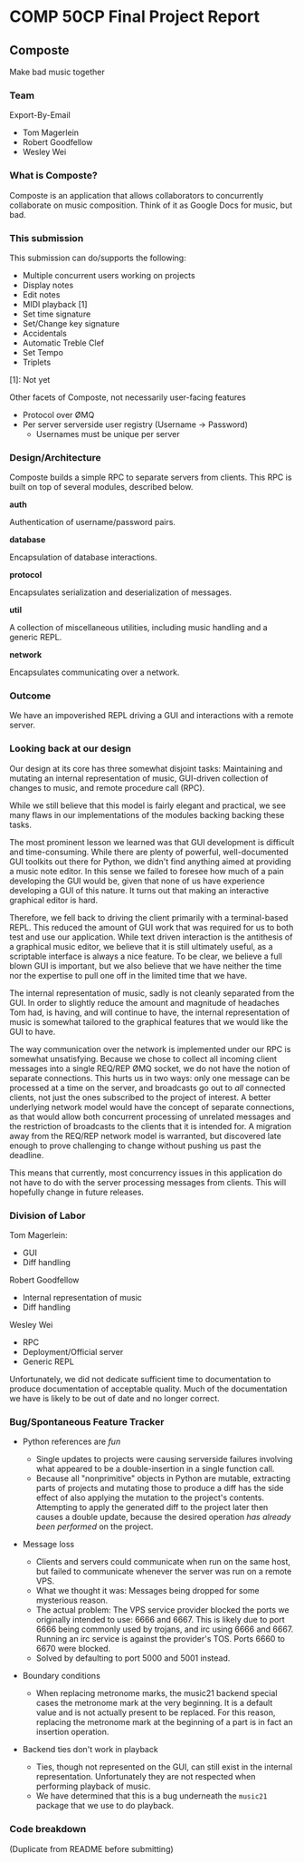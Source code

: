 # COMP 50CP Final Project Report

## Composte

Make bad music together

### Team

Export-By-Email

* Tom Magerlein
* Robert Goodfellow
* Wesley Wei

### What is Composte?

Composte is an application that allows collaborators to concurrently
collaborate on music composition. Think of it as Google Docs for music, but
bad.

### This submission

This submission can do/supports the following:

* Multiple concurrent users working on projects
* Display notes
* Edit notes
* MIDI playback [1]
* Set time signature
* Set/Change key signature
* Accidentals
* Automatic Treble Clef
* Set Tempo
* Triplets

[1]: Not yet

Other facets of Composte, not necessarily user-facing features

* Protocol over ØMQ
* Per server serverside user registry (Username -> Password)
    * Usernames must be unique per server

### Design/Architecture

Composte builds a simple RPC to separate servers from clients. This RPC is
built on top of several modules, described below.

__auth__

Authentication of username/password pairs.

__database__

Encapsulation of database interactions.

__protocol__

Encapsulates serialization and deserialization of messages.

__util__

A collection of miscellaneous utilities, including music handling and a
generic REPL.

__network__

Encapsulates communicating over a network.

### Outcome

We have an impoverished REPL driving a GUI and interactions with a remote
server.

### Looking back at our design

Our design at its core has three somewhat disjoint tasks: Maintaining and
mutating an internal representation of music, GUI-driven collection of changes
to music, and remote procedure call (RPC).

While we still believe that this model is fairly elegant and practical, we see
many flaws in our implementations of the modules backing backing these tasks.

The most prominent lesson we learned was that GUI development is difficult and
time-consuming. While there are plenty of powerful, well-documented GUI
toolkits out there for Python, we didn't find anything aimed at providing a
music note editor. In this sense we failed to foresee how much of a pain
developing the GUI would be, given that none of us have experience developing
a GUI of this nature. It turns out that making an interactive graphical editor
is hard.

Therefore, we fell back to driving the client primarily with a terminal-based
REPL. This reduced the amount of GUI work that was required for us to both
test and use our application. While text driven interaction is the antithesis
of a graphical music editor, we believe that it is still ultimately useful, as
a scriptable interface is always a nice feature. To be clear, we believe a
full blown GUI is important, but we also believe that we have neither the time
nor the expertise to pull one off in the limited time that we have.

The internal representation of music, sadly is not cleanly separated from the
GUI. In order to slightly reduce the amount and magnitude of headaches Tom
had, is having, and will continue to have, the internal representation of
music is somewhat tailored to the graphical features that we would like the
GUI to have.

The way communication over the network is implemented under our RPC is
somewhat unsatisfying. Because we chose to collect all incoming client
messages into a single REQ/REP ØMQ socket, we do not have the notion of
separate connections. This hurts us in two ways: only one message can be
processed at a time on the server, and broadcasts go out to _all_ connected
clients, not just the ones subscribed to the project of interest. A better
underlying network model would have the concept of separate connections, as
that would allow both concurrent processing of unrelated messages and the
restriction of broadcasts to the clients that it is intended for. A migration
away from the REQ/REP network model is warranted, but discovered late enough
to prove challenging to change without pushing us past the deadline.

This means that currently, most concurrency issues in this application do not
have to do with the server processing messages from clients. This will
hopefully change in future releases.

### Division of Labor

Tom Magerlein:
* GUI
* Diff handling

Robert Goodfellow
* Internal representation of music
* Diff handling

Wesley Wei
* RPC
* Deployment/Official server
* Generic REPL

Unfortunately, we did not dedicate sufficient time to documentation to produce
documentation of acceptable quality. Much of the documentation we have is
likely to be out of date and no longer correct.

### Bug/Spontaneous Feature Tracker

* Python references are _fun_
    * Single updates to projects were causing serverside failures involving
      what appeared to be a double-insertion in a single function call.
    * Because all "nonprimitive" objects in Python are mutable, extracting
      parts of projects and mutating those to produce a diff has the side
      effect of also applying the mutation to the project's contents.
      Attempting to apply the generated diff to the project later then causes
      a double update, because the desired operation _has already been
      performed_ on the project.

* Message loss
    * Clients and servers could communicate when run on the same host, but
      failed to communicate whenever the server was run on a remote VPS.
    * What we thought it was: Messages being dropped for some mysterious
      reason.
    * The actual problem: The VPS service provider blocked the ports we
      originally intended to use: 6666 and 6667. This is likely due to port
      6666 being commonly used by trojans, and irc using 6666 and 6667.
      Running an irc service is against the provider's TOS. Ports 6660 to 6670
      were blocked.
    * Solved by defaulting to port 5000 and 5001 instead.

* Boundary conditions
    * When replacing metronome marks, the music21 backend special cases the
      metronome mark at the very beginning. It is a default value and is not
      actually present to be replaced. For this reason, replacing the
      metronome mark at the beginning of a part is in fact an insertion
      operation.

* Backend ties don't work in playback
    * Ties, though not represented on the GUI, can still exist in the internal
      representation. Unfortunately they are not respected when performing
      playback of music.
    * We have determined that this is a bug underneath the `music21` package
      that we use to do playback.

### Code breakdown

(Duplicate from README before submitting)

